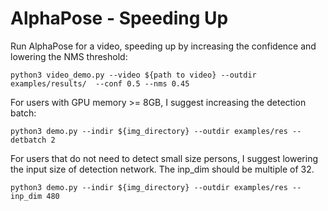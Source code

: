 AlphaPose - Speeding Up
============================================


Run AlphaPose for a video, speeding up by increasing the confidence and lowering the NMS threshold:
```
python3 video_demo.py --video ${path to video} --outdir examples/results/  --conf 0.5 --nms 0.45
```
For users with GPU memory >= 8GB, I suggest increasing the detection batch:
```
python3 demo.py --indir ${img_directory} --outdir examples/res --detbatch 2
```
For users that do not need to detect small size persons, I suggest lowering the input size of detection network. The inp_dim should be multiple of 32.
```
python3 demo.py --indir ${img_directory} --outdir examples/res --inp_dim 480
```